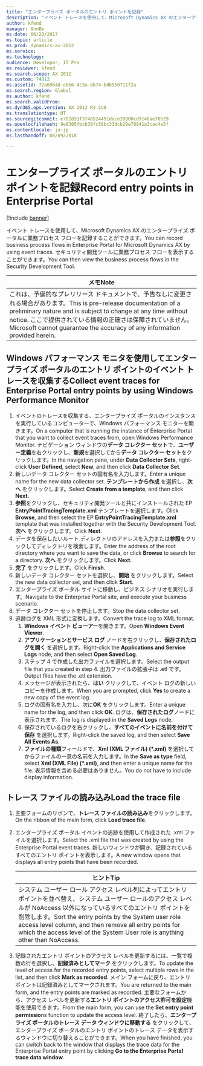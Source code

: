 ```yaml
---
title: "エンタープライズ ポータルのエントリ ポイントを記録"
description: "イベント トレースを使用して、Microsoft Dynamics AX のエンタープライズ ポータルに業務プロセス フローを記録することができます。 セキュリティ開発ツールに業務プロセス フローを表示することができます。"
author: kfend
manager: AnnBe
ms.date: 06/20/2017
ms.topic: article
ms.prod: dynamics-ax-2012
ms.service: 
ms.technology: 
audience: Developer, IT Pro
ms.reviewer: kfend
ms.search.scope: AX 2012
ms.custom: 74812
ms.assetid: 72a6964d-e8b6-4c3a-8b74-bd6550711f2a
ms.search.region: Global
ms.author: kfend
ms.search.validFrom: 
ms.dyn365.ops.version: AX 2012 R3 CU8
ms.translationtype: HT
ms.sourcegitcommit: e782d33f3748524491dace28008cd9148ae70529
ms.openlocfilehash: 9e8305fbcb38fc56bc33dcb29e78841a3cac4e5f
ms.contentlocale: ja-jp
ms.lasthandoff: 08/09/2018

---
```


# <a name="record-entry-points-in-enterprise-portal"></a><span data-ttu-id="7481e-104">エンタープライズ ポータルのエントリ ポイントを記録</span><span class="sxs-lookup"><span data-stu-id="7481e-104">Record entry points in Enterprise Portal</span></span>

[!include [banner](../../includes/banner.md)]

<span data-ttu-id="7481e-105">イベント トレースを使用して、Microsoft Dynamics AX のエンタープライズ ポータルに業務プロセス フローを記録することができます。</span><span class="sxs-lookup"><span data-stu-id="7481e-105">You can record business process flows in Enterprise Portal for Microsoft Dynamics AX by using event traces.</span></span> <span data-ttu-id="7481e-106">セキュリティ開発ツールに業務プロセス フローを表示することができます。</span><span class="sxs-lookup"><span data-stu-id="7481e-106">You can then view the business process flows in the Security Development Tool.</span></span>

| <span data-ttu-id="7481e-107">**メモ**</span><span class="sxs-lookup"><span data-stu-id="7481e-107">**Note**</span></span>                                                                                                                                                                                   |
|--------------------------------------------------------------------------------------------------------------------------------------------------------------------------------------------|
| <span data-ttu-id="7481e-108">これは、予備的なプレリリース ドキュメントで、予告なしに変更される場合があります。</span><span class="sxs-lookup"><span data-stu-id="7481e-108">This is pre-release documentation of a preliminary nature and is subject to change at any time without notice.</span></span> <span data-ttu-id="7481e-109">ここで提供されている情報の正確さは保障されていません。</span><span class="sxs-lookup"><span data-stu-id="7481e-109">Microsoft cannot guarantee the accuracy of any information provided herein.</span></span> |

## <a name="collect-event-traces-for-enterprise-portal-entry-points-by-using-windows-performance-monitor"></a><span data-ttu-id="7481e-110">Windows パフォーマンス モニタを使用してエンタープライズ ポータルのエントリ ポイントのイベント トレースを収集する</span><span class="sxs-lookup"><span data-stu-id="7481e-110">Collect event traces for Enterprise Portal entry points by using Windows Performance Monitor</span></span>
1.  <span data-ttu-id="7481e-111">イベントのトレースを収集する、エンタープライズ ポータルのインスタンスを実行しているコンピューターで、Windows パフォーマンス モニターを開きます。</span><span class="sxs-lookup"><span data-stu-id="7481e-111">On a computer that is running the instance of Enterprise Portal that you want to collect event traces from, open Windows Performance Monitor.</span></span> <span data-ttu-id="7481e-112">ナビゲーション ウィンドウの**データ コレクター セット**で、**ユーザー定義**を右クリックし、**新規**を選択してから**データ コレクター セット**をクリックします。</span><span class="sxs-lookup"><span data-stu-id="7481e-112">In the navigation pane, under **Data Collector Sets**, right-click **User Defined**, select **New**, and then click **Data Collector Set**.</span></span>
2.  <span data-ttu-id="7481e-113">新しいデータ コレクター セットの固有名を入力します。</span><span class="sxs-lookup"><span data-stu-id="7481e-113">Enter a unique name for the new data collector set.</span></span> <span data-ttu-id="7481e-114">**テンプレートから作成** を選択し、**次へ** をクリックします。</span><span class="sxs-lookup"><span data-stu-id="7481e-114">Select **Create from a template**, and then click **Next.**</span></span>
3.  <span data-ttu-id="7481e-115">**参照**をクリックし、セキュリティ開発ツールと共にインストールされた EP **EntryPointTracingTemplate.xml** テンプレートを選択します。</span><span class="sxs-lookup"><span data-stu-id="7481e-115">Click **Browse**, and then select the EP **EntryPointTracingTemplate.xml** template that was installed together with the Security Development Tool.</span></span> <span data-ttu-id="7481e-116">**次へ** をクリックします。</span><span class="sxs-lookup"><span data-stu-id="7481e-116">Click **Next**.</span></span>
4.  <span data-ttu-id="7481e-117">データを保存したいルート ディレクトリのアドレスを入力または**参照**をクリックしてディレクトリを検索します。</span><span class="sxs-lookup"><span data-stu-id="7481e-117">Enter the address of the root directory where you want to save the data, or click **Browse** to search for a directory.</span></span> <span data-ttu-id="7481e-118">**次へ** をクリックします。</span><span class="sxs-lookup"><span data-stu-id="7481e-118">Click **Next**.</span></span>
5.  <span data-ttu-id="7481e-119">**完了** をクリックします。</span><span class="sxs-lookup"><span data-stu-id="7481e-119">Click **Finish**.</span></span>
6.  <span data-ttu-id="7481e-120">新しいデータ コレクター セットを選択し、**開始** をクリックします。</span><span class="sxs-lookup"><span data-stu-id="7481e-120">Select the new data collector set, and then click **Start**.</span></span>
7.  <span data-ttu-id="7481e-121">エンタープライズ ポータル サイトに移動し、ビジネス シナリオを実行します。</span><span class="sxs-lookup"><span data-stu-id="7481e-121">Navigate to the Enterprise Portal site, and execute your business scenario.</span></span>
8.  <span data-ttu-id="7481e-122">データ コレクター セットを停止します。</span><span class="sxs-lookup"><span data-stu-id="7481e-122">Stop the data collector set.</span></span>
9.  <span data-ttu-id="7481e-123">追跡ログを XML 形式に変換します。</span><span class="sxs-lookup"><span data-stu-id="7481e-123">Convert the trace log to XML format.</span></span>
    1.  <span data-ttu-id="7481e-124">**Windows イベント ビューアー**を開きます。</span><span class="sxs-lookup"><span data-stu-id="7481e-124">Open **Windows Event Viewer**.</span></span>
    2.  <span data-ttu-id="7481e-125">**アプリケーションとサービス ログ** ノードを右クリックし、**保存されたログを開く** を選択します。</span><span class="sxs-lookup"><span data-stu-id="7481e-125">Right-click the **Applications and Service Logs** node, and then select **Open Saved Log**.</span></span>
    3.  <span data-ttu-id="7481e-126">ステップ 4 で作成した出力ファイルを選択します。</span><span class="sxs-lookup"><span data-stu-id="7481e-126">Select the output file that you created in step 4.</span></span> <span data-ttu-id="7481e-127">出力ファイルの拡張子は .etl です。</span><span class="sxs-lookup"><span data-stu-id="7481e-127">Output files have the .etl extension.</span></span>
    4.  <span data-ttu-id="7481e-128">メッセージが表示されたら、**はい** クリックして、イベント ログの新しいコピーを作成します。</span><span class="sxs-lookup"><span data-stu-id="7481e-128">When you are prompted, click **Yes** to create a new copy of the event log.</span></span>
    5.  <span data-ttu-id="7481e-129">ログの固有名を入力し、次に**OK** をクリックします。</span><span class="sxs-lookup"><span data-stu-id="7481e-129">Enter a unique name for the log, and then click **OK**.</span></span> <span data-ttu-id="7481e-130">ログは、**保存されたログ**ノードに表示されます。</span><span class="sxs-lookup"><span data-stu-id="7481e-130">The log is displayed in the **Saved Logs** node.</span></span>
    6.  <span data-ttu-id="7481e-131">保存されているログを右クリックし、**すべてのイベントに名前を付けて保存** を選択します。</span><span class="sxs-lookup"><span data-stu-id="7481e-131">Right-click the saved log, and then select **Save All Events As**.</span></span>
    7.  <span data-ttu-id="7481e-132">**ファイルの種類**フィールドで、**Xml (XML ファイル) (\*.xml)** を選択してからファイルの一意の名前を入力します。</span><span class="sxs-lookup"><span data-stu-id="7481e-132">In the **Save as type** field, select **Xml (XML File) (\*.xml)**, and then enter a unique name for the file.</span></span> <span data-ttu-id="7481e-133">表示情報を含める必要はありません。</span><span class="sxs-lookup"><span data-stu-id="7481e-133">You do not have to include display information.</span></span>

## <a name="load-the-trace-file"></a><span data-ttu-id="7481e-134">トレース ファイルの読み込み</span><span class="sxs-lookup"><span data-stu-id="7481e-134">Load the trace file</span></span>
1.  <span data-ttu-id="7481e-135">主要フォームのリボンで、**トレース ファイルの読み込み**をクリックします。</span><span class="sxs-lookup"><span data-stu-id="7481e-135">On the ribbon of the main form, click **Load trace file**.</span></span>
2.  <span data-ttu-id="7481e-136">エンタープライズ ポータル イベントの追跡を使用して作成された .xml ファイルを選択します。</span><span class="sxs-lookup"><span data-stu-id="7481e-136">Select the .xml file that was created by using the Enterprise Portal event traces.</span></span> <span data-ttu-id="7481e-137">新しいウィンドウが開き、記録されているすべてのエントリ ポイントを表示します。</span><span class="sxs-lookup"><span data-stu-id="7481e-137">A new window opens that displays all entry points that have been recorded.</span></span>

    | <span data-ttu-id="7481e-138">**ヒント**</span><span class="sxs-lookup"><span data-stu-id="7481e-138">**Tip**</span></span>                                                                                                                                                                                 |
    |-----------------------------------------------------------------------------------------------------------------------------------------------------------------------------------------|
    | <span data-ttu-id="7481e-139">システム ユーザー ロール アクセス レベル列によってエントリ ポイントを並べ替え、システム ユーザー ロールのアクセス レベルが NoAccess 以外になっているすべてのエントリ ポイントを削除します。</span><span class="sxs-lookup"><span data-stu-id="7481e-139">Sort the entry points by the System user role access level column, and then remove all entry points for which the access level of the System User role is anything other than NoAccess.</span></span> |

3.  <span data-ttu-id="7481e-140">記録されたエントリ ポイントのアクセス レベルを更新するには、一覧で複数の行を選択し、**記録済みとしてマーク** をクリックします。</span><span class="sxs-lookup"><span data-stu-id="7481e-140">To update the level of access for the recorded entry points, select multiple rows in the list, and then click **Mark as recorded**.</span></span> <span data-ttu-id="7481e-141">メイン フォームに戻り、エントリ ポイントは記録済みとしてマークされます。</span><span class="sxs-lookup"><span data-stu-id="7481e-141">You are returned to the main form, and the entry points are marked as recorded.</span></span> <span data-ttu-id="7481e-142">主要なフォームから、アクセス レベルを更新する**エントリ ポイントのアクセス許可を設定**機能を使用できます。</span><span class="sxs-lookup"><span data-stu-id="7481e-142">From the main form, you can use the **Set entry point permissio**ns function to update the access level.</span></span> <span data-ttu-id="7481e-143">終了したら、**エンタープライズ ポータルのトレース データ ウィンドウに移動する** をクリックして、エンタープライズ ポータルのエントリ ポイントのトレース データを表示するウィンドウに切り替えることができます。</span><span class="sxs-lookup"><span data-stu-id="7481e-143">When you have finished, you can switch back to the window that displays the trace data for the Enterprise Portal entry point by clicking **Go to the Enterprise Portal trace data window**.</span></span>






